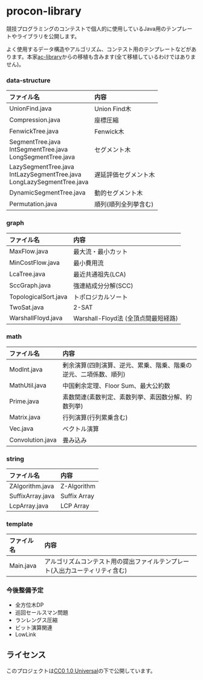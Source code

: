 # procon-library

競技プログラミングのコンテストで個人的に使用しているJava用のテンプレートやライブラリを公開します。

よく使用するデータ構造やアルゴリズム、コンテスト用のテンプレートなどがあります。本家[ac-library](https://github.com/atcoder/ac-library/tree/master)からの移植も含みます(全て移植しているわけではありません)。

### data-structure
| ファイル名               | 内容                                 |
|:-------------------------|:-------------------------------------|
| UnionFind.java           | Union Find木                         |
| Compression.java         | 座標圧縮                             |
| FenwickTree.java         | Fenwick木                            |
| SegmentTree.java<br>IntSegmentTree.java<br>LongSegmentTree.java | セグメント木  |
| LazySegmentTree.java<br>IntLazySegmentTree.java<br>LongLazySegmentTree.java | 遅延評価セグメント木  |
| DynamicSegmentTree.java  | 動的セグメント木                     |
| Permutation.java         | 順列(順列全列挙含む)                 |

### graph
| ファイル名               | 内容                                 |
|:-------------------------|:-------------------------------------|
| MaxFlow.java             | 最大流・最小カット                   |
| MinCostFlow.java         | 最小費用流                           |
| LcaTree.java             | 最近共通祖先(LCA)                    |
| SccGraph.java            | 強連結成分分解(SCC)                  |
| TopologicalSort.java     | トポロジカルソート                   |
| TwoSat.java              | 2-SAT                                |
| WarshallFloyd.java       | Warshall-Floyd法 (全頂点間最短経路)  |

### math
| ファイル名               | 内容                                 |
|:-------------------------|:-------------------------------------|
| ModInt.java              | 剰余演算(四則演算、逆元、累乗、階乗、階乗の逆元、二項係数、順列) |
| MathUtil.java            | 中国剰余定理、Floor Sum、最大公約数  |
| Prime.java               | 素数関連(素数判定、素数列挙、素因数分解、約数列挙) |
| Matrix.java              | 行列演算(行列累乗含む)               |
| Vec.java                 | ベクトル演算                         |
| Convolution.java         | 畳み込み                             |

### string
| ファイル名               | 内容                                 |
|:-------------------------|:-------------------------------------|
| ZAlgorithm.java          | Z-Algorithm                          |
| SuffixArray.java         | Suffix Array                         |
| LcpArray.java            | LCP Array                            |

### template
| ファイル名               | 内容                                 |
|:-------------------------|:-------------------------------------|
| Main.java                | アルゴリズムコンテスト用の提出ファイルテンプレート(入出力ユーティリティ含む) |

### 今後整備予定
- 全方位木DP
- 巡回セールスマン問題
- ランレングス圧縮
- ビット演算関連
- LowLink

## ライセンス
このプロジェクトは[CC0 1.0 Universal](https://creativecommons.org/publicdomain/zero/1.0/legalcode)の下で公開しています。
